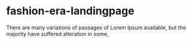 # fashion-era-landingpage
There are many variations of passages of Lorem Ipsum available, but the majority have suffered alteration in some,
